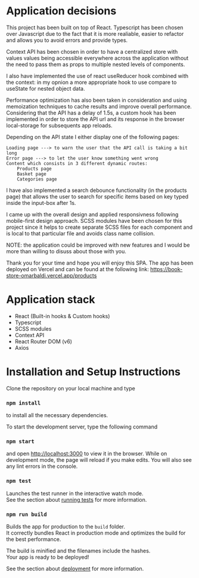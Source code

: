 # Application decisions

This project has been built on top of React.
Typescript has been chosen over Javascript due to the fact that it is more realiable, easier
to refactor and allows you to avoid errors and provide types.

Context API has been chosen in order to have a centralized store with values
values being accessible everywhere across the application without the need to pass
them as props to multiple nested levels of components.

I also have implemented the use of react useReducer hook combined with the context: in my opnion
a more appropriate hook to use compare to useState for nested object data.

Performance optimization has also been taken in consideration and
using memoization techniques to cache results and improve overall performance.
Considering that the API has a delay of 1.5s, a custom hook has been implemented
in order to store the API url and its response in the browser local-storage
for subsequents app reloads.

Depending on the API state I either display one of the following pages:

    Loading page ---> to warn the user that the API call is taking a bit long
    Error page ---> to let the user know something went wrong
    Content which consists in 3 different dynamic routes:
        Products page
        Basket page
        Categories page

I have also implemented a search debounce functionality (in the products page) that allows the
user to search for specific items based on key typed inside the input-box after 1s.

I came up with the overall design and applied responsivness following mobile-first design approach.
SCSS modules have been chosen for this project since it helps to create separate SCSS files for each component and is local to that particular file and avoids class name collision.

NOTE: the application could be improved with new features and I would be more
than willing to disuss about those with you.

Thank you for your time and hope you will enjoy this SPA.
The app has been deployed on Vercel and can be found at the following link:
https://book-store-omarbaldi.vercel.app/products

# Application stack

- React (Built-in hooks & Custom hooks)
- Typescript
- SCSS modules
- Context API
- React Router DOM (v6)
- Axios

# Installation and Setup Instructions

Clone the repository on your local machine and type

### `npm install`

to install all the necessary dependencies.

To start the development server, type the following command

### `npm start`

and open [http://localhost:3000](http://localhost:3000) to view it in the browser.
While on development mode, the page will reload if you make edits.
You will also see any lint errors in the console.

### `npm test`

Launches the test runner in the interactive watch mode.\
See the section about [running tests](https://facebook.github.io/create-react-app/docs/running-tests) for more information.

### `npm run build`

Builds the app for production to the `build` folder.\
It correctly bundles React in production mode and optimizes the build for the best performance.

The build is minified and the filenames include the hashes.\
Your app is ready to be deployed!

See the section about [deployment](https://facebook.github.io/create-react-app/docs/deployment) for more information.

